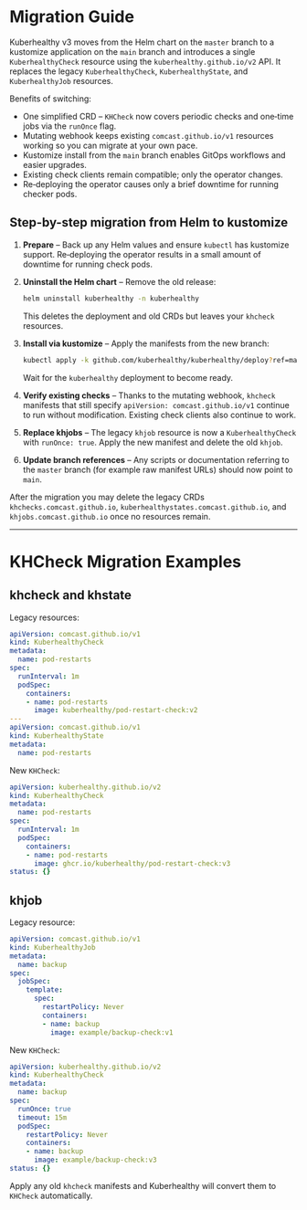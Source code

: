 # Migration Guide

Kuberhealthy v3 moves from the Helm chart on the `master` branch to a kustomize
application on the `main` branch and introduces a single
`KuberhealthyCheck` resource using the `kuberhealthy.github.io/v2` API. It
replaces the legacy `KuberhealthyCheck`, `KuberhealthyState`, and
`KuberhealthyJob` resources.

Benefits of switching:

- One simplified CRD – `KHCheck` now covers periodic checks and one‑time jobs
  via the `runOnce` flag.
- Mutating webhook keeps existing `comcast.github.io/v1` resources working so
  you can migrate at your own pace.
- Kustomize install from the `main` branch enables GitOps workflows and easier
  upgrades.
- Existing check clients remain compatible; only the operator changes.
- Re‑deploying the operator causes only a brief downtime for running checker
  pods.

## Step-by-step migration from Helm to kustomize

1. **Prepare** – Back up any Helm values and ensure `kubectl` has kustomize
   support. Re‑deploying the operator results in a small amount of downtime for
   running check pods.
2. **Uninstall the Helm chart** – Remove the old release:

   ```bash
   helm uninstall kuberhealthy -n kuberhealthy
   ```

   This deletes the deployment and old CRDs but leaves your `khcheck`
   resources.
3. **Install via kustomize** – Apply the manifests from the new branch:

   ```bash
   kubectl apply -k github.com/kuberhealthy/kuberhealthy/deploy?ref=main
   ```

   Wait for the `kuberhealthy` deployment to become ready.
4. **Verify existing checks** – Thanks to the mutating webhook, `khcheck`
   manifests that still specify `apiVersion: comcast.github.io/v1` continue to
   run without modification. Existing check clients also continue to work.
5. **Replace khjobs** – The legacy `khjob` resource is now a `KuberhealthyCheck`
   with `runOnce: true`. Apply the new manifest and delete the old `khjob`.
6. **Update branch references** – Any scripts or documentation referring to the
   `master` branch (for example raw manifest URLs) should now point to `main`.

After the migration you may delete the legacy CRDs
`khchecks.comcast.github.io`, `kuberhealthystates.comcast.github.io`, and
`khjobs.comcast.github.io` once no resources remain.

---

# KHCheck Migration Examples

## khcheck and khstate

Legacy resources:

```yaml
apiVersion: comcast.github.io/v1
kind: KuberhealthyCheck
metadata:
  name: pod-restarts
spec:
  runInterval: 1m
  podSpec:
    containers:
    - name: pod-restarts
      image: kuberhealthy/pod-restart-check:v2
---
apiVersion: comcast.github.io/v1
kind: KuberhealthyState
metadata:
  name: pod-restarts
```

New `KHCheck`:

```yaml
apiVersion: kuberhealthy.github.io/v2
kind: KuberhealthyCheck
metadata:
  name: pod-restarts
spec:
  runInterval: 1m
  podSpec:
    containers:
    - name: pod-restarts
      image: ghcr.io/kuberhealthy/pod-restart-check:v3
status: {}
```

## khjob

Legacy resource:

```yaml
apiVersion: comcast.github.io/v1
kind: KuberhealthyJob
metadata:
  name: backup
spec:
  jobSpec:
    template:
      spec:
        restartPolicy: Never
        containers:
        - name: backup
          image: example/backup-check:v1
```

New `KHCheck`:

```yaml
apiVersion: kuberhealthy.github.io/v2
kind: KuberhealthyCheck
metadata:
  name: backup
spec:
  runOnce: true
  timeout: 15m
  podSpec:
    restartPolicy: Never
    containers:
    - name: backup
      image: example/backup-check:v3
status: {}
```

Apply any old `khcheck` manifests and Kuberhealthy will convert them to `KHCheck` automatically.
